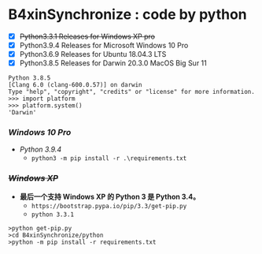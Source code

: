 # B4xinSynchronize : code by python

- [x] ~~Python3.3.1 Releases for Windows XP pro~~
- [x] Python3.9.4 Releases for Microsoft Windows 10 Pro
- [x] Python3.6.9 Releases for Ubuntu 18.04.3 LTS
- [x] Python3.8.5 Releases for Darwin 20.3.0 MacOS Big Sur 11

```
Python 3.8.5 
[Clang 6.0 (clang-600.0.57)] on darwin
Type "help", "copyright", "credits" or "license" for more information.
>>> import platform
>>> platform.system()
'Darwin'
```
### *Windows 10 Pro*
- *Python 3.9.4*
    - `python3 -m pip install -r .\requirements.txt`



### ~~*Windows XP*~~ 
- **最后一个支持 Windows XP 的 Python 3 是 Python 3.4。**
    - `https://bootstrap.pypa.io/pip/3.3/get-pip.py`
    - `python 3.3.1`
```
>python get-pip.py
>cd B4xinSynchronize/python
>python -m pip install -r requirements.txt

```